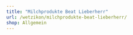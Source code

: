 ```yaml
---
title: "Milchprodukte Beat Lieberherr"
url: /wetzikon/milchprodukte-beat-lieberherr/
shop: Allgemein
---
```

